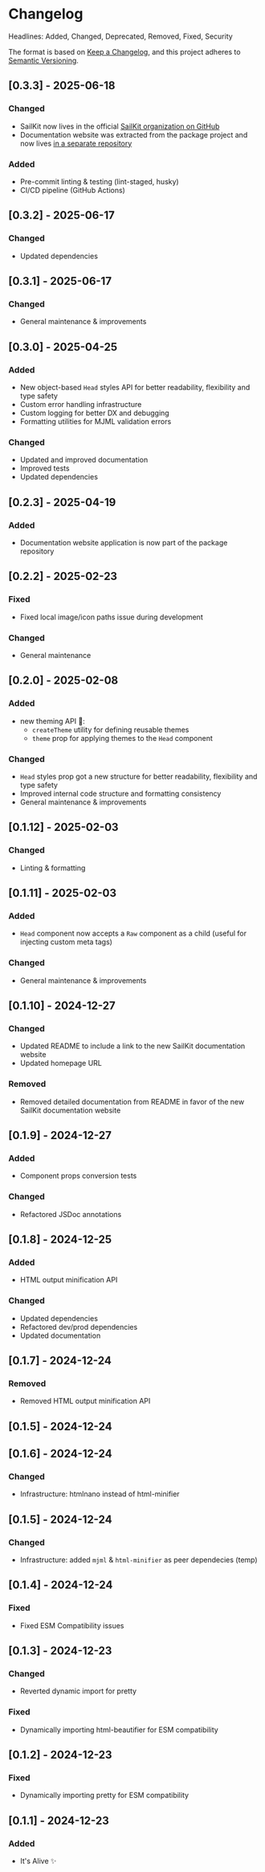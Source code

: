 # Changelog

Headlines: Added, Changed, Deprecated, Removed, Fixed, Security

The format is based on [Keep a Changelog](https://keepachangelog.com/en/1.0.0/),
and this project adheres to [Semantic Versioning](https://semver.org/spec/v2.0.0.html).

## [0.3.3] - 2025-06-18

### Changed

- SailKit now lives in the official [SailKit organization on GitHub](https://github.com/sailkit)
- Documentation website was extracted from the package project and now lives [in a separate repository](https://github.com/sailkit/sailkit.xyz)

### Added

- Pre-commit linting & testing (lint-staged, husky)
- CI/CD pipeline (GitHub Actions)

## [0.3.2] - 2025-06-17

### Changed

- Updated dependencies

## [0.3.1] - 2025-06-17

### Changed

- General maintenance & improvements

## [0.3.0] - 2025-04-25

### Added

- New object-based `Head` styles API for better readability, flexibility and type safety
- Custom error handling infrastructure
- Custom logging for better DX and debugging
- Formatting utilities for MJML validation errors

### Changed

- Updated and improved documentation
- Improved tests
- Updated dependencies

## [0.2.3] - 2025-04-19

### Added

- Documentation website application is now part of the package repository

## [0.2.2] - 2025-02-23

### Fixed

- Fixed local image/icon paths issue during development

### Changed

- General maintenance

## [0.2.0] - 2025-02-08

### Added

- new theming API 🎨:
  - `createTheme` utility for defining reusable themes
  - `theme` prop for applying themes to the `Head` component

### Changed

- `Head` styles prop got a new structure for better readability, flexibility and type safety
- Improved internal code structure and formatting consistency
- General maintenance & improvements

## [0.1.12] - 2025-02-03

### Changed

- Linting & formatting

## [0.1.11] - 2025-02-03

### Added

- `Head` component now accepts a `Raw` component as a child (useful for injecting custom meta tags)

### Changed

- General maintenance & improvements

## [0.1.10] - 2024-12-27

### Changed

- Updated README to include a link to the new SailKit documentation website
- Updated homepage URL

### Removed

- Removed detailed documentation from README in favor of the new SailKit documentation website

## [0.1.9] - 2024-12-27

### Added

- Component props conversion tests

### Changed

- Refactored JSDoc annotations

## [0.1.8] - 2024-12-25

### Added

- HTML output minification API

### Changed

- Updated dependencies
- Refactored dev/prod dependencies
- Updated documentation

## [0.1.7] - 2024-12-24

### Removed

- Removed HTML output minification API

## [0.1.5] - 2024-12-24

## [0.1.6] - 2024-12-24

### Changed

- Infrastructure: htmlnano instead of html-minifier

## [0.1.5] - 2024-12-24

### Changed

- Infrastructure: added `mjml` & `html-minifier` as peer dependecies (temp)

## [0.1.4] - 2024-12-24

### Fixed

- Fixed ESM Compatibility issues

## [0.1.3] - 2024-12-23

### Changed

- Reverted dynamic import for pretty

### Fixed

- Dynamically importing html-beautifier for ESM compatibility

## [0.1.2] - 2024-12-23

### Fixed

- Dynamically importing pretty for ESM compatibility

## [0.1.1] - 2024-12-23

### Added

- It's Alive ✨
